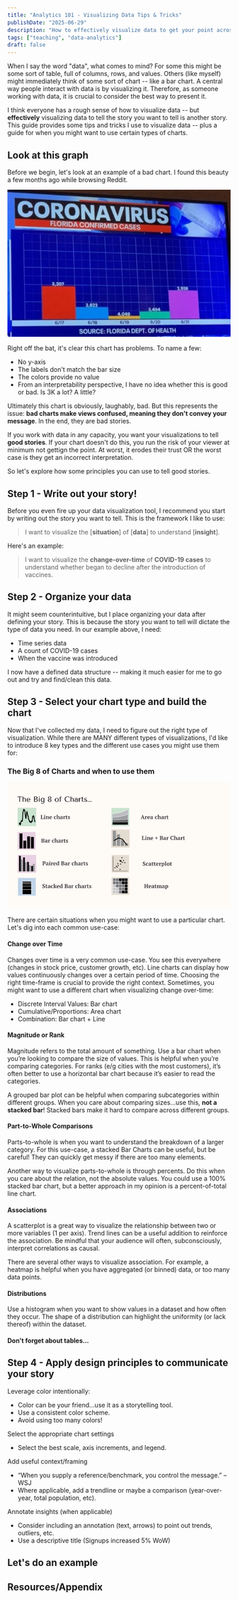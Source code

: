 ```yaml
---
title: "Analytics 101 - Visualizing Data Tips & Tricks"
publishDate: "2025-06-29"
description: "How to effectively visualize data to get your point across"
tags: ["teaching", "data-analytics"]
draft: false
---
```


When I say the word "data", what comes to mind? For some this might be some sort of table, full of columns, rows, and values. Others (like myself) might immediately think of some sort of chart -- like a bar chart. A central way people interact with data is by visualizing it. Therefore, as someone working with data, it is crucial to consider the best way to present it. 

I think everyone has a rough sense of how to visualize data -- but __effectively__ visualizing data to tell the story you want to tell is another story. This guide provides some tips and tricks I use to visualize data -- plus a guide for when you might want to use certain types of charts.

## Look at this graph
Before we begin, let's look at an example of a bad chart. I found this beauty a few months ago while browsing Reddit. 

!["A terrible chart of COVID-19 cases"](./bad-chart.png)

Right off the bat, it's clear this chart has problems. To name a few:
- No y-axis
- The labels don't match the bar size
- The colors provide no value
- From an interpretability perspective, I have no idea whether this is good or bad. Is 3K a lot? A little?

Ultimately this chart is obviously, laughably, bad. But this represents the issue: **bad charts make views confused, meaning they don't convey your message**. In the end, they are bad stories. 

If you work with data in any capacity, you want your visualizations to tell **good stories**. If your chart doesn't do this, you run the risk of your viewer at minimum not gettign the point. At worst, it erodes their trust OR the worst case is they get an incorrect interpretation. 

So let's explore how some principles you can use to tell good stories. 

## Step 1 - Write out your story!
Before you even fire up your data visualization tool, I recommend you start by writing out the story you want to tell. This is the framework I like to use:

> I want to visualize the [**situation**] of [**data**] to understand [**insight**].

Here's an example:

> I want to visualize the **change-over-time** of **COVID-19 cases** to understand whether began to decline after the introduction of vaccines.

## Step 2 - Organize your data

It might seem counterintuitive, but I place organizing your data after defining your story. This is because the story you want to tell will dictate the type of data you need. In our example above, I need:

- Time series data
- A count of COVID-19 cases
- When the vaccine was introduced

I now have a defined data structure -- making it much easier for me to go out and try and find/clean this data. 

## Step 3 - Select your chart type and build the chart

Now that I've collected my data, I need to figure out the right type of visualization. While there are MANY different types of visualizations, I'd like to introduce 8 key types and the different use cases you might use them for:

### The Big 8 of Charts and when to use them

!["The big 8 of charts"](./the-big-8-of-charts.png)

There are certain situations when you might want to use a particular chart. Let's dig into each common use-case:

#### Change over Time
Changes over time is a very common use-case. You see this everywhere (changes in stock price, customer growth, etc).
Line charts can display how values continuously changes over a certain period of time. Choosing the right time-frame is crucial to provide the right context. Sometimes, you might want to use a different chart when visualizing change over-time: 
- Discrete Interval Values: Bar chart
- Cumulative/Proportions: Area chart
- Combination: Bar chart + Line

#### Magnitude or Rank
Magnitude refers to the total amount of something. Use a bar chart when you’re looking to compare the size of values. This is helpful when you’re comparing categories. For ranks (e/g cities with the most customers), it’s often better to use a horizontal bar chart because it’s easier to read the categories. 

A grouped bar plot can be helpful when comparing subcategories within different groups. When you care about comparing sizes…use this, **not a stacked bar**! Stacked bars make it hard to compare across different groups. 


#### Part-to-Whole Comparisons
Parts-to-whole is when you want to understand the breakdown of a larger category. For this use-case, a stacked Bar Charts can be useful, but be careful! They can quickly get messy if there are too many elements.

Another way to visualize parts-to-whole is through percents. Do this when you care about the relation, not the absolute values. You could use a 100% stacked bar chart, but a better approach in my opinion is a percent-of-total line chart. 


#### Associations
A scatterplot is a great way to visualize the relationship between two or more variables (1 per axis). Trend lines can be a useful addition to reinforce the association. Be mindful that your audience will often, subconsciously, interpret correlations as causal.

There are several other ways to visualize association. For example, a heatmap is helpful when you have aggregated (or binned) data, or too many data points. 

#### Distributions
Use a histogram when you want to show values in a dataset and how often they occur. The shape of a distribution can highlight the uniformity (or lack thereof) within the dataset.

#### Don't forget about tables...

## Step 4 - Apply design principles to communicate your story
Leverage color intentionally:
- Color can be your friend…use it as a storytelling tool.
- Use a consistent color scheme.
- Avoid using too many colors!

Select the appropriate chart settings
- Select the best scale, axis increments, and legend.

Add useful context/framing
- “When you supply a reference/benchmark, you control the message.” – WSJ
- Where applicable, add a trendline or maybe a comparison (year-over-year, total population, etc).

Annotate insights (when applicable)
- Consider including an annotation (text, arrows) to point out trends, outliers, etc.
- Use a descriptive title (Signups increased 5% WoW)

## Let's do an example

## Resources/Appendix